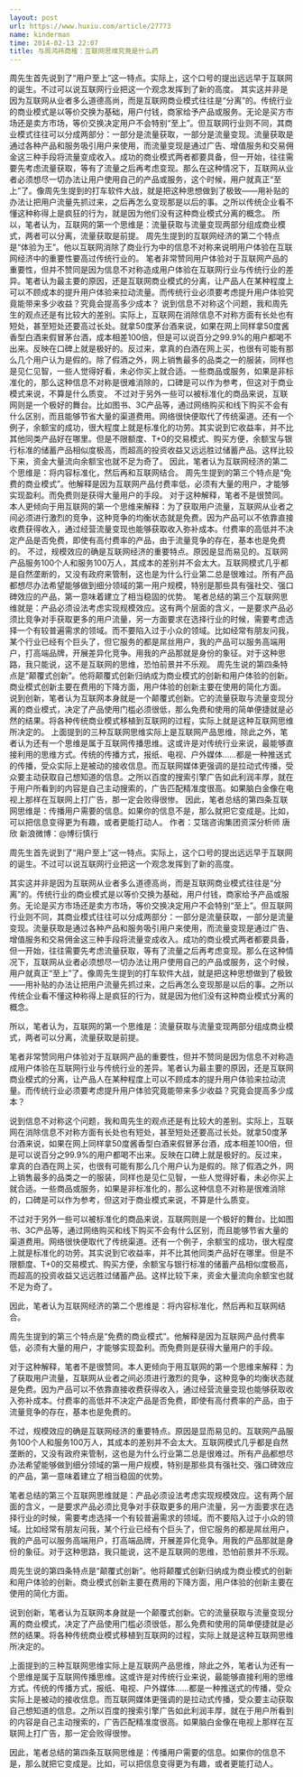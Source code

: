```yaml
---
layout: post
url: https://www.huxiu.com/article/27773
name: kinderman
time: 2014-02-13 22:07
title: 与周鸿祎商榷：互联网思维究竟是什么药
---
```

周先生首先说到了“用户至上”这一特点。实际上，这个口号的提出远远早于互联网的诞生。不过可以说互联网行业把这一个观念发挥到了新的高度。 其实这并非是因为互联网从业者多么道德高尚，而是互联网商业模式往往是“分离”的。传统行业的商业模式是以等价交换为基础，用户付钱，商家给予产品或服务。无论是买方市场还是卖方市场，等价交换决定用户不会特别“至上”。但互联网行业则不同，其商业模式往往可以分成两部分：一部分是流量获取，一部分是流量变现。流量获取是通过各种产品和服务吸引用户来使用，而流量变现是通过广告、增值服务和交易佣金这三种手段将流量变成收入。成功的商业模式两者都要具备，但一开始，往往需要先考虑流量获取，等有了流量之后再考虑变现。那么在这种情况下，互联网从业者必须想尽一切办法让用户使用自己的产品或服务，这个时候，用户就真正“至上”了。像周先生提到的打车软件大战，就是把这种思想做到了极致——用补贴的办法让把用户流量先抓过来，之后再怎么变现那是以后的事。之所以传统企业看不懂这种称得上是疯狂的行为，就是因为他们没有这种商业模式分离的概念。 所以，笔者认为，互联网的第一个思维是：流量获取与流量变现两部分组成商业模式，两者可以分离，流量获取是前提。 周先生提到的互联网经济的第二个特点是“体验为王”。他以互联网消除了商业行为中的信息不对称来说明用户体验在互联网经济中的重要性要高过传统行业的。 笔者非常赞同用户体验对于互联网产品的重要性，但并不赞同是因为信息不对称造成用户体验在互联网行业与传统行业的差异。笔者认为最主要的原因，还是互联网商业模式的分离，让产品人在某种程度上可以不顾成本的提升用户体验来拉动流量。而传统行业必须要考虑提升用户体验究竟能带来多少收益？究竟会提高多少成本？ 说到信息不对称这个问题，我和周先生的观点还是有比较大的差别。实际上，互联网在消除信息不对称方面有长处也有短处，甚至短处还要高过长处。就拿50度茅台酒来说，如果在网上同样拿50度酱香型白酒来假冒茅台酒，成本相差100倍，但是可以说百分之99.9%的用户都喝不出来。反映在口碑上就是极好的。反过来，拿真的白酒在网上买，也很有可能有那么几个用户认为是假的。除了假酒之外，网上销售最多的品类之一的服装，同样也是见仁见智，一些人觉得好看，未必你买上就合适。一些商品或服务，如果是非标准化的，那么这种信息不对称是很难消除的，口碑是可以作为参考，但这对于商业模式来说，不算是什么质变。 不过对于另外一些可以被标准化的商品来说，互联网则是一个极好的舞台。比如图书、3C产品等，通过网络购买和线下购买不会有什么区别，而且能够节省大量的渠道费用。网络很快便取代了传统渠道。还有一个例子，余额宝的成功，很大程度上就是标准化的功劳。其实说到它收益率，并不比其他同类产品好在哪里。但是不限额度、T+0的交易模式、购买方便，余额宝与银行标准的储蓄产品相似度极高，而超高的投资收益又远远胜过储蓄产品。这样比较下来，资金大量流向余额宝也就不足为奇了。 因此，笔者认为互联网经济的第二个思维是：将内容标准化，然后再和互联网结合。 周先生提到的第三个特点是“免费的商业模式”。他解释是因为互联网产品付费率低，必须有大量的用户，才能够实现盈利。而免费则是获得大量用户的手段。 对于这种解释，笔者不是很赞同。本人更倾向于用互联网的第一个思维来解释：为了获取用户流量，互联网从业者之间必须进行激烈的竞争，这种竞争的均衡状态就是免费。因为产品可以不依靠直接收费获得收入，通过经营流量变现也能够获取收入弥补成本。付费率的高低并不决定产品是否免费，即使有高付费率的产品，由于流量竞争的存在，基本也是免费的。 不过，规模效应的确是互联网经济的重要特点。原因是显而易见的。互联网产品服务100个人和服务100万人，其成本的差别并不会太大。互联网模式几乎都是自然垄断的，又没有政府来管制，这也是为什么行业第二总是很难过。所有产品都想尽办法希望能够做到细分领域的第一用户规模，特别是那些具有强社交、强口碑效应的产品，第一意味着建立了相当稳固的优势。 笔者总结的第三个互联网思维就是：产品必须设法考虑实现规模效应。这有两个层面的含义，一是要求产品必须比竞争对手获取更多的用户流量，另一方面要求在选择行业的时候，需要考虑选择一个有较普遍需求的领域。而不要陷入过于小众的领域。比如经常有朋友问我，某个行业已经有个巨头了，但它服务的都是屌丝用户，我的产品可以服务高端用户，打高端品牌，开展差异化竞争。用我的产品那就是身份的象征。对于这种思路，我只能说，这不是互联网的思维，恐怕前景并不乐观。 周先生说的第四条特点是“颠覆式创新”。他将颠覆式创新归纳成为商业模式的创新和用户体验的创新。商业模式创新主要在费用的下降方面，用户体验的创新主要在使用的简化方面。 说到创新，笔者认为互联网本身就是一个颠覆式创新。它的流量获取与流量变现分离的商业模式，决定了产品使用门槛必须很低，那么免费和使用的简单便捷就是必然的结果。将各种传统商业模式移植到互联网的过程，实际上就是这种互联网思维所决定的。 上面提到的三种互联网思维实际上是互联网产品思维，除此之外，笔者认为还有一个思维是属于互联网传播思维。这或许是对传统行业来说，最能够直接利用的思维方式。传统的传播方式，报纸、电视、户外媒体……都是一种推送式的传播，受众实际上是被动的接收信息。而互联网媒体更强调的是拉动式传播，受众要主动获取自己想知道的信息。之所以百度的搜索引擎广告如此利润丰厚，就在于用户所看到的内容是自己主动搜索的，广告匹配精准度很高。如果脑白金像在电视上那样在互联网上打广告，那一定会败得很惨。 因此，笔者总结的第四条互联网思维是：传播用户需要的信息。如果你的信息不是，那么就把它变成是。比如，可以把信息变得更为有趣，或者更能打动人。 作者：艾瑞咨询集团资深分析师 唐欣 新浪微博：@博衍慎行

周先生首先说到了“用户至上”这一特点。实际上，这个口号的提出远远早于互联网的诞生。不过可以说互联网行业把这一个观念发挥到了新的高度。

其实这并非是因为互联网从业者多么道德高尚，而是互联网商业模式往往是“分离”的。传统行业的商业模式是以等价交换为基础，用户付钱，商家给予产品或服务。无论是买方市场还是卖方市场，等价交换决定用户不会特别“至上”。但互联网行业则不同，其商业模式往往可以分成两部分：一部分是流量获取，一部分是流量变现。流量获取是通过各种产品和服务吸引用户来使用，而流量变现是通过广告、增值服务和交易佣金这三种手段将流量变成收入。成功的商业模式两者都要具备，但一开始，往往需要先考虑流量获取，等有了流量之后再考虑变现。那么在这种情况下，互联网从业者必须想尽一切办法让用户使用自己的产品或服务，这个时候，用户就真正“至上”了。像周先生提到的打车软件大战，就是把这种思想做到了极致——用补贴的办法让把用户流量先抓过来，之后再怎么变现那是以后的事。之所以传统企业看不懂这种称得上是疯狂的行为，就是因为他们没有这种商业模式分离的概念。

所以，笔者认为，互联网的第一个思维是：流量获取与流量变现两部分组成商业模式，两者可以分离，流量获取是前提。

笔者非常赞同用户体验对于互联网产品的重要性，但并不赞同是因为信息不对称造成用户体验在互联网行业与传统行业的差异。笔者认为最主要的原因，还是互联网商业模式的分离，让产品人在某种程度上可以不顾成本的提升用户体验来拉动流量。而传统行业必须要考虑提升用户体验究竟能带来多少收益？究竟会提高多少成本？

说到信息不对称这个问题，我和周先生的观点还是有比较大的差别。实际上，互联网在消除信息不对称方面有长处也有短处，甚至短处还要高过长处。就拿50度茅台酒来说，如果在网上同样拿50度酱香型白酒来假冒茅台酒，成本相差100倍，但是可以说百分之99.9%的用户都喝不出来。反映在口碑上就是极好的。反过来，拿真的白酒在网上买，也很有可能有那么几个用户认为是假的。除了假酒之外，网上销售最多的品类之一的服装，同样也是见仁见智，一些人觉得好看，未必你买上就合适。一些商品或服务，如果是非标准化的，那么这种信息不对称是很难消除的，口碑是可以作为参考，但这对于商业模式来说，不算是什么质变。

不过对于另外一些可以被标准化的商品来说，互联网则是一个极好的舞台。比如图书、3C产品等，通过网络购买和线下购买不会有什么区别，而且能够节省大量的渠道费用。网络很快便取代了传统渠道。还有一个例子，余额宝的成功，很大程度上就是标准化的功劳。其实说到它收益率，并不比其他同类产品好在哪里。但是不限额度、T+0的交易模式、购买方便，余额宝与银行标准的储蓄产品相似度极高，而超高的投资收益又远远胜过储蓄产品。这样比较下来，资金大量流向余额宝也就不足为奇了。

因此，笔者认为互联网经济的第二个思维是：将内容标准化，然后再和互联网结合。

周先生提到的第三个特点是“免费的商业模式”。他解释是因为互联网产品付费率低，必须有大量的用户，才能够实现盈利。而免费则是获得大量用户的手段。

对于这种解释，笔者不是很赞同。本人更倾向于用互联网的第一个思维来解释：为了获取用户流量，互联网从业者之间必须进行激烈的竞争，这种竞争的均衡状态就是免费。因为产品可以不依靠直接收费获得收入，通过经营流量变现也能够获取收入弥补成本。付费率的高低并不决定产品是否免费，即使有高付费率的产品，由于流量竞争的存在，基本也是免费的。

不过，规模效应的确是互联网经济的重要特点。原因是显而易见的。互联网产品服务100个人和服务100万人，其成本的差别并不会太大。互联网模式几乎都是自然垄断的，又没有政府来管制，这也是为什么行业第二总是很难过。所有产品都想尽办法希望能够做到细分领域的第一用户规模，特别是那些具有强社交、强口碑效应的产品，第一意味着建立了相当稳固的优势。

笔者总结的第三个互联网思维就是：产品必须设法考虑实现规模效应。这有两个层面的含义，一是要求产品必须比竞争对手获取更多的用户流量，另一方面要求在选择行业的时候，需要考虑选择一个有较普遍需求的领域。而不要陷入过于小众的领域。比如经常有朋友问我，某个行业已经有个巨头了，但它服务的都是屌丝用户，我的产品可以服务高端用户，打高端品牌，开展差异化竞争。用我的产品那就是身份的象征。对于这种思路，我只能说，这不是互联网的思维，恐怕前景并不乐观。

周先生说的第四条特点是“颠覆式创新”。他将颠覆式创新归纳成为商业模式的创新和用户体验的创新。商业模式创新主要在费用的下降方面，用户体验的创新主要在使用的简化方面。

说到创新，笔者认为互联网本身就是一个颠覆式创新。它的流量获取与流量变现分离的商业模式，决定了产品使用门槛必须很低，那么免费和使用的简单便捷就是必然的结果。将各种传统商业模式移植到互联网的过程，实际上就是这种互联网思维所决定的。

上面提到的三种互联网思维实际上是互联网产品思维，除此之外，笔者认为还有一个思维是属于互联网传播思维。这或许是对传统行业来说，最能够直接利用的思维方式。传统的传播方式，报纸、电视、户外媒体……都是一种推送式的传播，受众实际上是被动的接收信息。而互联网媒体更强调的是拉动式传播，受众要主动获取自己想知道的信息。之所以百度的搜索引擎广告如此利润丰厚，就在于用户所看到的内容是自己主动搜索的，广告匹配精准度很高。如果脑白金像在电视上那样在互联网上打广告，那一定会败得很惨。

因此，笔者总结的第四条互联网思维是：传播用户需要的信息。如果你的信息不是，那么就把它变成是。比如，可以把信息变得更为有趣，或者更能打动人。

